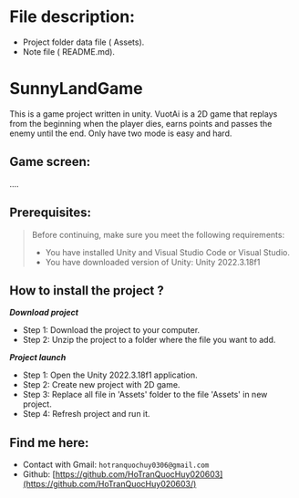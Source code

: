 # File description: 
- Project folder data file ( Assets).
- Note file ( README.md).
# SunnyLandGame
This is a game project written in unity. VuotAi is a 2D game that replays from the beginning when the player dies, earns points and passes the enemy until the end. Only have two mode is easy and hard.
## Game screen:
....
## Prerequisites:
> Before continuing, make sure you meet the following requirements:
> * You have installed Unity and Visual Studio Code or Visual Studio.
> * You have downloaded version of Unity: Unity 2022.3.18f1
## How to install the project ?
***Download project***
- Step 1: Download the project to your computer.
- Step 2: Unzip the project to a folder where the file you want to add.
  
***Project launch***
- Step 1: Open the Unity 2022.3.18f1 application.
- Step 2: Create new project with 2D game.
- Step 3: Replace all file in 'Assets' folder to the file 'Assets' in new project.
- Step 4: Refresh project and run it.
## Find me here:
- Contact with Gmail: `hotranquochuy0306@gmail.com`
- Github: [https://github.com/HoTranQuocHuy020603](https://github.com/HoTranQuocHuy020603/)
